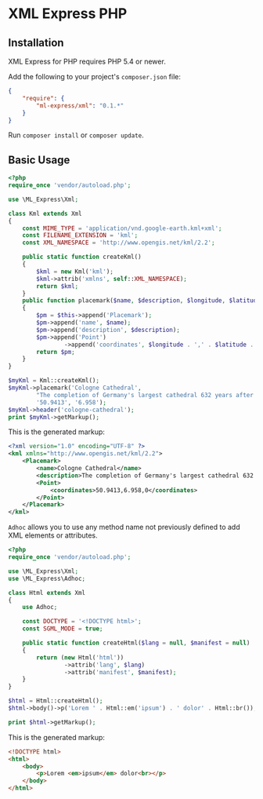 # XML Express PHP

## Installation

XML Express for PHP requires PHP 5.4 or newer.

Add the following to your project's `composer.json` file:

```json
{
    "require": {
        "ml-express/xml": "0.1.*"
    }
}
```

Run `composer install` or `composer update`.

## Basic Usage

```php
<?php
require_once 'vendor/autoload.php';

use \ML_Express\Xml;

class Kml extends Xml
{
    const MIME_TYPE = 'application/vnd.google-earth.kml+xml';
    const FILENAME_EXTENSION = 'kml';
    const XML_NAMESPACE = 'http://www.opengis.net/kml/2.2';

    public static function createKml()
    {
        $kml = new Kml('kml');
        $kml->attrib('xmlns', self::XML_NAMESPACE);
        return $kml;
    }
    public function placemark($name, $description, $longitude, $latitude, $altitude = 0)
    {
        $pm = $this->append('Placemark');
        $pm->append('name', $name);
        $pm->append('description', $description);
        $pm->append('Point')
                ->append('coordinates', $longitude . ',' . $latitude . ',' . $altitude);
        return $pm;
    }
}

$myKml = Kml::createKml();
$myKml->placemark('Cologne Cathedral',
        "The completion of Germany's largest cathedral 632 years after construction had begun …",
        '50.9413', '6.958');
$myKml->header('cologne-cathedral');
print $myKml->getMarkup();
```

This is the generated markup:

```xml
<?xml version="1.0" encoding="UTF-8" ?>
<kml xmlns="http://www.opengis.net/kml/2.2">
    <Placemark>
        <name>Cologne Cathedral</name>
        <description>The completion of Germany's largest cathedral 632 years after construction had begun …</description>
        <Point>
            <coordinates>50.9413,6.958,0</coordinates>
        </Point>
    </Placemark>
</kml>
```

`Adhoc` allows you to use any method name not previously defined to add XML elements or attributes.

```php
<?php
require_once 'vendor/autoload.php';

use \ML_Express\Xml;
use \ML_Express\Adhoc;

class Html extends Xml
{
    use Adhoc;

    const DOCTYPE = '<!DOCTYPE html>';
    const SGML_MODE = true;

    public static function createHtml($lang = null, $manifest = null)
    {
        return (new Html('html'))
                ->attrib('lang', $lang)
                ->attrib('manifest', $manifest);
    }
}

$html = Html::createHtml();
$html->body()->p('Lorem ' . Html::em('ipsum') . ' dolor' . Html::br());

print $html->getMarkup();
```

This is the generated markup:

```html
<!DOCTYPE html>
<html>
    <body>
        <p>Lorem <em>ipsum</em> dolor<br></p>
    </body>
</html>
```
